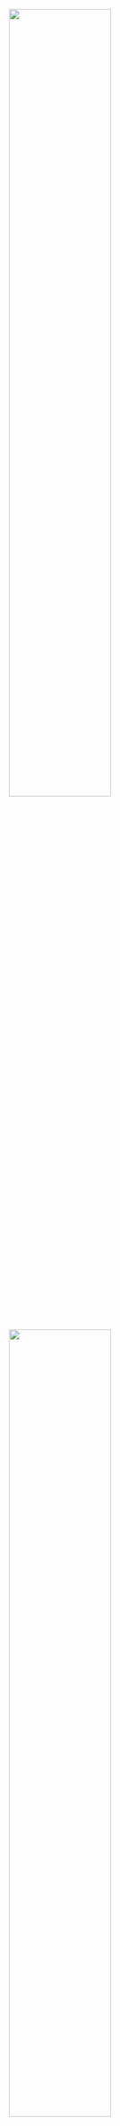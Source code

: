 <P>
<CENTER>
<IMG height = 60% width = 60% SRC="https://github.com/rokwire/rokwire-community/blob/master/Media%20Assets/Community%20Update%20December%202020/Rokwire%20Week%20Community%20talk.001.png">
</CENTER>
</P>
<P>
<CENTER>
<IMG height = 60% width = 60% SRC="https://github.com/rokwire/rokwire-community/blob/master/Media%20Assets/Community%20Update%20December%202020/Rokwire%20Week%20Community%20talk.002.png">
</CENTER>
</P>
<P>
<CENTER>
<IMG height = 60% width = 60% SRC="https://github.com/rokwire/rokwire-community/blob/master/Media%20Assets/Community%20Update%20December%202020/Rokwire%20Week%20Community%20talk.003.png">
</CENTER>
</P>
<P>
<CENTER>
<IMG height = 60% width = 60% SRC="https://github.com/rokwire/rokwire-community/blob/master/Media%20Assets/Community%20Update%20December%202020/Rokwire%20Week%20Community%20talk.004.png">
</CENTER>
</P>
<P>
<CENTER>
<IMG height = 60% width = 60% SRC="https://github.com/rokwire/rokwire-community/blob/master/Media%20Assets/Community%20Update%20December%202020/Rokwire%20Week%20Community%20talk.005.png">
</CENTER>
</P>
<P>
<CENTER>
<IMG height = 60% width = 60% SRC="https://github.com/rokwire/rokwire-community/blob/master/Media%20Assets/Community%20Update%20December%202020/Rokwire%20Week%20Community%20talk.006.png">
</CENTER>
</P>
<P>
<CENTER>
<IMG height = 60% width = 60% SRC="https://github.com/rokwire/rokwire-community/blob/master/Media%20Assets/Community%20Update%20December%202020/Rokwire%20Week%20Community%20talk.007.png">
</CENTER>
</P>
<P>
<CENTER>
<IMG height = 60% width = 60% SRC="https://github.com/rokwire/rokwire-community/blob/master/Media%20Assets/Community%20Update%20December%202020/Rokwire%20Week%20Community%20talk.008.png">
</CENTER>
</P>
<P>
<CENTER>
<IMG height = 60% width = 60% SRC="https://github.com/rokwire/rokwire-community/blob/master/Media%20Assets/Community%20Update%20December%202020/Rokwire%20Week%20Community%20talk.009.png">
</CENTER>
</P>
<P>
<CENTER>
<IMG height = 60% width = 60% SRC="https://github.com/rokwire/rokwire-community/blob/master/Media%20Assets/Community%20Update%20December%202020/Rokwire%20Week%20Community%20talk.010.png">
</CENTER>
</P>
<P>
<CENTER>
<IMG height = 60% width = 60% SRC="https://github.com/rokwire/rokwire-community/blob/master/Media%20Assets/Community%20Update%20December%202020/Rokwire%20Week%20Community%20talk.011.png">
</CENTER>
</P>
<P>
<CENTER>
<IMG height = 60% width = 60% SRC="https://github.com/rokwire/rokwire-community/blob/master/Media%20Assets/Community%20Update%20December%202020/Rokwire%20Week%20Community%20talk.012.png">
</CENTER>
</P>
<P>
<CENTER>
<IMG height = 60% width = 60% SRC="https://github.com/rokwire/rokwire-community/blob/master/Media%20Assets/Community%20Update%20December%202020/Rokwire%20Week%20Community%20talk.013.png">
</CENTER>
</P>
<P>
<CENTER>
<IMG height = 60% width = 60% SRC="https://github.com/rokwire/rokwire-community/blob/master/Media%20Assets/Community%20Update%20December%202020/Rokwire%20Week%20Community%20talk.014.png">
</CENTER>
</P>
<P>
<CENTER>
<IMG height = 60% width = 60% SRC="https://github.com/rokwire/rokwire-community/blob/master/Media%20Assets/Community%20Update%20December%202020/Rokwire%20Week%20Community%20talk.015.png">
</CENTER>
</P>
<P>
<CENTER>
<IMG height = 60% width = 60% SRC="https://github.com/rokwire/rokwire-community/blob/master/Media%20Assets/Community%20Update%20December%202020/Rokwire%20Week%20Community%20talk.016.png">
</CENTER>
</P>
<P>
<CENTER>
<IMG height = 60% width = 60% SRC="https://github.com/rokwire/rokwire-community/blob/master/Media%20Assets/Community%20Update%20December%202020/Rokwire%20Week%20Community%20talk.017.png">
</CENTER>
</P>
<P>
<CENTER>
<IMG height = 60% width = 60% SRC="https://github.com/rokwire/rokwire-community/blob/master/Media%20Assets/Community%20Update%20December%202020/Rokwire%20Week%20Community%20talk.018.png">
</CENTER>
</P>
<P>
<CENTER>
<IMG height = 60% width = 60% SRC="https://github.com/rokwire/rokwire-community/blob/master/Media%20Assets/Community%20Update%20December%202020/Rokwire%20Week%20Community%20talk.019.png">
</CENTER>
</P>
<P>
<CENTER>
<IMG height = 60% width = 60% SRC="https://github.com/rokwire/rokwire-community/blob/master/Media%20Assets/Community%20Update%20December%202020/Rokwire%20Week%20Community%20talk.020.png">
</CENTER>
</P>
<P>
<CENTER>
<IMG height = 60% width = 60% SRC="https://github.com/rokwire/rokwire-community/blob/master/Media%20Assets/Community%20Update%20December%202020/Rokwire%20Week%20Community%20talk.021.png">
</CENTER>
</P>
<P>
<CENTER>
<IMG height = 60% width = 60% SRC="https://github.com/rokwire/rokwire-community/blob/master/Media%20Assets/Community%20Update%20December%202020/Rokwire%20Week%20Community%20talk.022.png">
</CENTER>
</P>
<P>
<CENTER>
<IMG height = 60% width = 60% SRC="https://github.com/rokwire/rokwire-community/blob/master/Media%20Assets/Community%20Update%20December%202020/Rokwire%20Week%20Community%20talk.023.png">
</CENTER>
</P>
<P>
<CENTER>
<IMG height = 60% width = 60% SRC="https://github.com/rokwire/rokwire-community/blob/master/Media%20Assets/Community%20Update%20December%202020/Rokwire%20Week%20Community%20talk.024.png">
</CENTER>
</P>
<P>
<CENTER>
<IMG height = 60% width = 60% SRC="https://github.com/rokwire/rokwire-community/blob/master/Media%20Assets/Community%20Update%20December%202020/Rokwire%20Week%20Community%20talk.025.png">
</CENTER>
</P>
<P>
<CENTER>
<IMG height = 60% width = 60% SRC="https://github.com/rokwire/rokwire-community/blob/master/Media%20Assets/Community%20Update%20December%202020/Rokwire%20Week%20Community%20talk.026.png">
</CENTER>
</P>
<P>
<CENTER>
<IMG height = 60% width = 60% SRC="https://github.com/rokwire/rokwire-community/blob/master/Media%20Assets/Community%20Update%20December%202020/Rokwire%20Week%20Community%20talk.027.png">
</CENTER>
</P>
<P>
<CENTER>
<IMG height = 60% width = 60% SRC="https://github.com/rokwire/rokwire-community/blob/master/Media%20Assets/Community%20Update%20December%202020/Rokwire%20Week%20Community%20talk.028.png">
</CENTER>
</P>
<P>
<CENTER>
<IMG height = 60% width = 60% SRC="https://github.com/rokwire/rokwire-community/blob/master/Media%20Assets/Community%20Update%20December%202020/Rokwire%20Week%20Community%20talk.029.png">
</CENTER>
</P>
<P>
<CENTER>
<IMG height = 60% width = 60% SRC="https://github.com/rokwire/rokwire-community/blob/master/Media%20Assets/Community%20Update%20December%202020/Rokwire%20Week%20Community%20talk.030.png">
</CENTER>
</P>
<P>
<CENTER>
<IMG height = 60% width = 60% SRC="https://github.com/rokwire/rokwire-community/blob/master/Media%20Assets/Community%20Update%20December%202020/Rokwire%20Week%20Community%20talk.031.png">
</CENTER>
</P>
<P>
<CENTER>
<IMG height = 60% width = 60% SRC="https://github.com/rokwire/rokwire-community/blob/master/Media%20Assets/Community%20Update%20December%202020/Rokwire%20Week%20Community%20talk.032.png">
</CENTER>
</P>
<P>
<CENTER>
<IMG height = 60% width = 60% SRC="https://github.com/rokwire/rokwire-community/blob/master/Media%20Assets/Community%20Update%20December%202020/Rokwire%20Week%20Community%20talk.033.png">
</CENTER>
</P>
<P>
<CENTER>
<IMG height = 60% width = 60% SRC="https://github.com/rokwire/rokwire-community/blob/master/Media%20Assets/Community%20Update%20December%202020/Rokwire%20Week%20Community%20talk.034.png">
</CENTER>
</P>
<P>
<CENTER>
<IMG height = 60% width = 60% SRC="https://github.com/rokwire/rokwire-community/blob/master/Media%20Assets/Community%20Update%20December%202020/Rokwire%20Week%20Community%20talk.035.png">
</CENTER>
</P>
<P>
<CENTER>
<IMG height = 60% width = 60% SRC="https://github.com/rokwire/rokwire-community/blob/master/Media%20Assets/Community%20Update%20December%202020/Rokwire%20Week%20Community%20talk.036.png">
</CENTER>
</P>
<P>
<CENTER>
<IMG height = 60% width = 60% SRC="https://github.com/rokwire/rokwire-community/blob/master/Media%20Assets/Community%20Update%20December%202020/Rokwire%20Week%20Community%20talk.037.png">
</CENTER>
</P>
<P>
<CENTER>
<IMG height = 60% width = 60% SRC="https://github.com/rokwire/rokwire-community/blob/master/Media%20Assets/Community%20Update%20December%202020/Rokwire%20Week%20Community%20talk.038.png">
</CENTER>
</P>
<P>
<CENTER>
<IMG height = 60% width = 60% SRC="https://github.com/rokwire/rokwire-community/blob/master/Media%20Assets/Community%20Update%20December%202020/Rokwire%20Week%20Community%20talk.039.png">
</CENTER>
</P>
<P>
<CENTER>
<IMG height = 60% width = 60% SRC="https://github.com/rokwire/rokwire-community/blob/master/Media%20Assets/Community%20Update%20December%202020/Rokwire%20Week%20Community%20talk.040.png">
</CENTER>
</P>
<P>
<CENTER>
<IMG height = 60% width = 60% SRC="https://github.com/rokwire/rokwire-community/blob/master/Media%20Assets/Community%20Update%20December%202020/Rokwire%20Week%20Community%20talk.041.png">
</CENTER>
</P>
<P>
<CENTER>
<IMG height = 60% width = 60% SRC="https://github.com/rokwire/rokwire-community/blob/master/Media%20Assets/Community%20Update%20December%202020/Rokwire%20Week%20Community%20talk.042.png">
</CENTER>
</P>
<P>
<CENTER>
<IMG height = 60% width = 60% SRC="https://github.com/rokwire/rokwire-community/blob/master/Media%20Assets/Community%20Update%20December%202020/Rokwire%20Week%20Community%20talk.043.png">
</CENTER>
</P>
<P>
<CENTER>
<IMG height = 60% width = 60% SRC="https://github.com/rokwire/rokwire-community/blob/master/Media%20Assets/Community%20Update%20December%202020/Rokwire%20Week%20Community%20talk.044.png">
</CENTER>
</P>
<P>
<CENTER>
<IMG height = 60% width = 60% SRC="https://github.com/rokwire/rokwire-community/blob/master/Media%20Assets/Community%20Update%20December%202020/Rokwire%20Week%20Community%20talk.045.png">
</CENTER>
</P>
<P>
<CENTER>
<IMG height = 60% width = 60% SRC="https://github.com/rokwire/rokwire-community/blob/master/Media%20Assets/Community%20Update%20December%202020/Rokwire%20Week%20Community%20talk.046.png">
</CENTER>
</P>
<P>
<CENTER>
<IMG height = 60% width = 60% SRC="https://github.com/rokwire/rokwire-community/blob/master/Media%20Assets/Community%20Update%20December%202020/Rokwire%20Week%20Community%20talk.047.png">
</CENTER>
</P>
